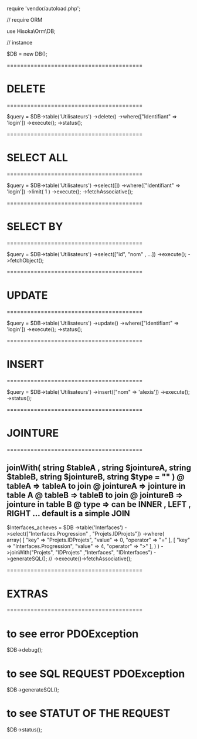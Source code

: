 <!-- INIT DB -->
require 'vendor/autoload.php';

// require ORM

use Hisoka\Orm\DB;

// instance

$DB =  new DB();

========================================
# DELETE
========================================

 $query = $DB->table('Utilisateurs')
 ->delete()
 ->where(["Identifiant" =>  'login']) 
 ->execute();
 ->status();
 
========================================
# SELECT ALL
========================================
  
 $query = $DB->table('Utilisateurs')
 ->select([]) 
 ->where(["Identifiant" =>  'login']) 
 ->limit( 1 )
 ->execute();
 ->fetchAssociative();
 
========================================
# SELECT BY
========================================
  
 $query = $DB->table('Utilisateurs')
  ->select(["id", "nom" , ...]) 
  ->execute();
  ->fetchObject();
  
========================================
# UPDATE
========================================

 $query = $DB->table('Utilisateurs')
 ->update()
 ->where(["Identifiant" =>  'login']) 
 ->execute();
 ->status();
 
 
========================================
# INSERT
========================================

 $query = $DB->table('Utilisateurs')
 ->insert(["nom" =>  'alexis'])
 ->execute();
 ->status(); 
 
 
========================================
# JOINTURE 
========================================

 joinWith( string $tableA , string $jointureA, string $tableB, string $jointureB,   string $type = "" )
 @ tableA => tableA to join
 @ jointureA => jointure in table A
 @ tableB => tableB to join
 @ jointureB => jointure in table B
 @ type => can be INNER , LEFT , RIGHT ... default is a simple JOIN
 ---------------------------------------------------------------------------
 $Interfaces_acheves = $DB
 ->table('Interfaces')
 ->select(["Interfaces.Progression" , "Projets.IDProjets"])
 ->where(        
     array(
         [
            "key" => "Projets.IDProjets",
            "value" => 0,
            "operator" => "="
         ],
         [
            "key" => "Interfaces.Progression",
            "value" => 4,
            "operator" => ">"
         ],
     )
 )
 ->joinWith("Projets", "IDProjets" ,"Interfaces", "IDInterfaces")
 ->generateSQL();
 // ->execute()->fetchAssociative();
            
========================================
# EXTRAS
========================================

# to see error PDOException

$DB->debug();

# to see SQL REQUEST PDOException

$DB->generateSQL();

# to see STATUT OF THE REQUEST

$DB->status();











 
 
